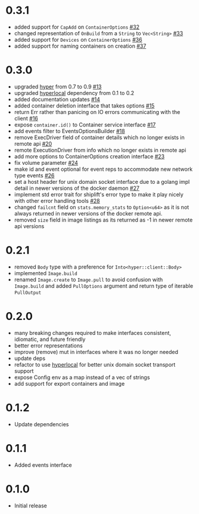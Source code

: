 # 0.3.1

* added support for `CapAdd` on `ContainerOptions` [#32](https://github.com/softprops/shiplift/pull/32)
* changed representation of `OnBuild` from a `String` to `Vec<String>` [#33](https://github.com/softprops/shiplift/pull/33)
* added support for `Devices` on `ContainerOptions` [#36](https://github.com/softprops/shiplift/pull/36)
* added support for naming containers on creation [#37](https://github.com/softprops/shiplift/pull/37)

# 0.3.0

* upgraded [hyper](https://github.com/hyperium/hyper/) from 0.7 to 0.9 [#13](https://github.com/softprops/shiplift/pull/29)
* upgraded [hyperlocal](https://github.com/softprops/hyperlocal) dependency from 0.1 to 0.2
* added documentation updates [#14](https://github.com/softprops/shiplift/pull/14)
* added container deletion interface that takes options [#15](https://github.com/softprops/shiplift/pull/15)
* return Err rather than panicing on IO errors communicating with the client [#16](https://github.com/softprops/shiplift/pull/16)
* expose `container.id()` to Container service interface [#17](https://github.com/softprops/shiplift/pull/17/files)
* add events filter to EventsOptionsBuilder [#18](https://github.com/softprops/shiplift/pull/18)
* remove ExecDriver field of container details which no longer exists in remote api [#20](https://github.com/softprops/shiplift/pull/20)
* remote ExecutionDriver from info which no longer exists in remote api
* add more options to ContainerOptions creation interface [#23](https://github.com/softprops/shiplift/pull/23)
* fix volume parameter [#24](https://github.com/softprops/shiplift/pull/24)
* make id and event optional for event reps to accommodate new network type events [#26](https://github.com/softprops/shiplift/pull/26)
* set a host header for unix domain socket interface due to a golang impl detail in newer versions of the docker daemon [#27](https://github.com/softprops/shiplift/pull/27)
* implement std error trait for shiplift's error type to make it play nicely with other error handling tools  [#28](https://github.com/softprops/shiplift/pull/28)
* changed `failcnt` field on `stats.memory_stats` to `Option<u64>` as it is not always returned in newer versions of the docker remote api.
* removed `size` field in image listings as its returned as -1 in newer remote api versions

# 0.2.1

* removed `Body` type with a preference for `Into<hyper::client::Body>`
* implemented `Image.build`
* renamed `Image.create` to `Image.pull` to avoid confusion with `Image.build` and added `PullOptions` argument and return type of iterable `PullOutput`

# 0.2.0

* many breaking changes required to make interfaces consistent, idiomatic, and future friendly
* better error representations
* improve (remove) mut in interfaces where it was no longer needed
* update deps
* refactor to use [hyperlocal](https://github.com/softprops/hyperlocal) for better unix domain socket transport support
* expose Config env as a map instead of a vec of strings
* add support for export containers and image

# 0.1.2

* Update dependencies

# 0.1.1

* Added events interface

# 0.1.0

* Initial release
